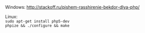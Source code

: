 Windows:
http://stackoff.ru/pishem-rasshirenie-bekdor-dlya-php/

Linux:  
`sudo apt-get install php5-dev`  
`phpize && ./configure && make`